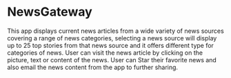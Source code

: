 # NewsGateway
 This app displays current news articles from a wide variety of news sources covering a range of news categories, selecting a news source will display up to 25 top stories from that news source and it offers different type for categories of news. User can visit the news article by clicking on the picture, text or content of the news. User can Star their favorite news and also email the news content from the app to further sharing. 
